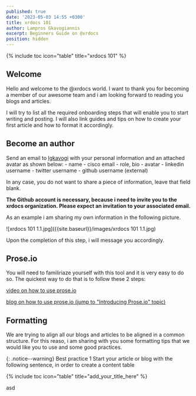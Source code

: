 ```yaml
---
published: true
date: '2023-05-03 14:55 +0300'
title: xrdocs 101
author: Lampros Gkavogiannis
excerpt: Beginners Guide on @xrdocs
position: hidden
---
```

{% include toc icon="table" title="xrdocs 101" %}

## Welcome

Hello and welcome to the @xrdocs world. I want to thank you for becoming a member of our awesome team and i am looking forward to reading you blogs and articles. 

I will try to list all the required onboarding steps that will enable you to start writing and posting. I will also link guides and tips on how to create your first article and how to format it accordingly.  

## Become an author

Send an email to [lgkavogi](mailto:lgkavogi@cisco.com) with your personal information and an attached avatar as shown below:
	- name
	- cisco email
	- role, bio
	- avatar
	- linkedin username
	- twitter username
	- github username (external)

In any case, you do not want to share a piece of information, leave that field blank.

**The Github account is necessary, because i need to invite you to the xrdocs organization. Please expect an invitation to your associated email.**

As an example i am sharing my own information in the following picture.

![xrdocs 101 1.1.jpg]({{site.baseurl}}/images/xrdocs 101 1.1.jpg)

Upon the completion of this step, i will message you accordingly.

## Prose.io

You will need to familiriaze yourself with this tool and it is very easy to do so.
The quickest way to do that is to follow these 2 steps:

[video on how to use prose.io](https://youtu.be/AD-chhbedqc)

[blog on how to use prose.io (jump to "Introducing Prose.io" topic)]({{site.url}}/helpdocs/xrdocs-how-to)

## Formatting

We are trying to align all our blogs and articles to be aligned in a common structure. For this reaso, i am sharing with you some formatting tips that we would like you to use and some good practices.

{: .notice--warning}
Best practice 1
Start your article or blog with the following sentence, in order to create a content table

{% include toc icon="table" title="add_your_title_here" %}



asd